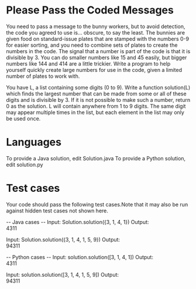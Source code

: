 Please Pass the Coded Messages
==============================

You need to pass a message to the bunny workers, but to avoid detection, the code you agreed to use is... obscure, to say the least. The bunnies are given food on standard-issue plates that are stamped with the numbers 0-9 for easier sorting, and you need to combine sets of plates to create the numbers in the code. The signal that a number is part of the code is that it is divisible by 3. You can do smaller numbers like 15 and 45 easily, but bigger numbers like 144 and 414 are a little trickier. Write a program to help yourself quickly create large numbers for use in the code, given a limited number of plates to work with.  

You have L, a list containing some digits (0 to 9). Write a function solution(L) which finds the largest number that can be made from some or all of these digits and is divisible by 3. If it is not possible to make such a number, return 0 as the solution. L will contain anywhere from 1 to 9 digits.  The same digit may appear multiple times in the list, but each element in the list may only be used once.

Languages
=========
To provide a Java solution, edit Solution.java
To provide a Python solution, edit solution.py

Test cases
==========
Your code should pass the following test cases.Note that it may also be run against hidden test cases not shown here.

-- Java cases --
Input:
Solution.solution({3, 1, 4, 1})
Output:    
    4311

Input:
Solution.solution({3, 1, 4, 1, 5, 9})
Output:    
    94311

-- Python cases --
Input:
solution.solution([3, 1, 4, 1])
Output:    
    4311

Input:
solution.solution([3, 1, 4, 1, 5, 9])
Output:    
    94311